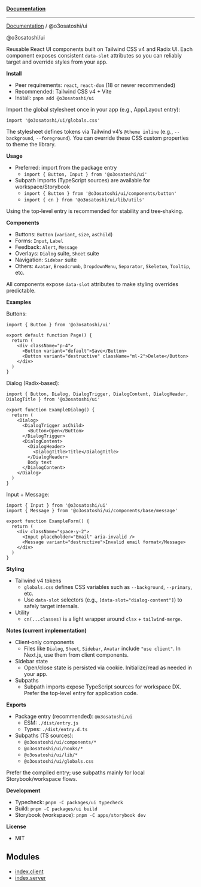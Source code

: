 [**Documentation**](../../README.md)

***

[Documentation](../../README.md) / @o3osatoshi/ui

@o3osatoshi/ui

Reusable React UI components built on Tailwind CSS v4 and Radix UI. Each component exposes consistent `data-slot` attributes so you can reliably target and override styles from your app.

**Install**
- Peer requirements: `react`, `react-dom` (18 or newer recommended)
- Recommended: Tailwind CSS v4 + Vite
- Install: `pnpm add @o3osatoshi/ui`

Import the global stylesheet once in your app (e.g., App/Layout entry):

```
import '@o3osatoshi/ui/globals.css'
```

The stylesheet defines tokens via Tailwind v4’s `@theme inline` (e.g., `--background`, `--foreground`). You can override these CSS custom properties to theme the library.

**Usage**
- Preferred: import from the package entry
  - `import { Button, Input } from '@o3osatoshi/ui'`
- Subpath imports (TypeScript sources) are available for workspace/Storybook
  - `import { Button } from '@o3osatoshi/ui/components/button'`
  - `import { cn } from '@o3osatoshi/ui/lib/utils'`

Using the top‑level entry is recommended for stability and tree‑shaking.

**Components**
- Buttons: `Button` (`variant`, `size`, `asChild`)
- Forms: `Input`, `Label`
- Feedback: `Alert`, `Message`
- Overlays: `Dialog` suite, `Sheet` suite
- Navigation: `Sidebar` suite
- Others: `Avatar`, `Breadcrumb`, `DropdownMenu`, `Separator`, `Skeleton`, `Tooltip`, etc.

All components expose `data-slot` attributes to make styling overrides predictable.

**Examples**

Buttons:

```
import { Button } from '@o3osatoshi/ui'

export default function Page() {
  return (
    <div className="p-4">
      <Button variant="default">Save</Button>
      <Button variant="destructive" className="ml-2">Delete</Button>
    </div>
  )
}
```

Dialog (Radix‑based):

```
import { Button, Dialog, DialogTrigger, DialogContent, DialogHeader, DialogTitle } from '@o3osatoshi/ui'

export function ExampleDialog() {
  return (
    <Dialog>
      <DialogTrigger asChild>
        <Button>Open</Button>
      </DialogTrigger>
      <DialogContent>
        <DialogHeader>
          <DialogTitle>Title</DialogTitle>
        </DialogHeader>
        Body text
      </DialogContent>
    </Dialog>
  )
}
```

Input + Message:

```
import { Input } from '@o3osatoshi/ui'
import { Message } from '@o3osatoshi/ui/components/base/message'

export function ExampleForm() {
  return (
    <div className="space-y-2">
      <Input placeholder="Email" aria-invalid />
      <Message variant="destructive">Invalid email format</Message>
    </div>
  )
}
```

**Styling**
- Tailwind v4 tokens
  - `globals.css` defines CSS variables such as `--background`, `--primary`, etc.
  - Use `data-slot` selectors (e.g., `[data-slot="dialog-content"]`) to safely target internals.
- Utility
  - `cn(...classes)` is a light wrapper around `clsx` + `tailwind-merge`.

**Notes (current implementation)**
- Client‑only components
  - Files like `Dialog`, `Sheet`, `Sidebar`, `Avatar` include `"use client"`. In Next.js, use them from client components.
- Sidebar state
  - Open/close state is persisted via cookie. Initialize/read as needed in your app.
- Subpaths
  - Subpath imports expose TypeScript sources for workspace DX. Prefer the top‑level entry for application code.

**Exports**
- Package entry (recommended): `@o3osatoshi/ui`
  - ESM: `./dist/entry.js`
  - Types: `./dist/entry.d.ts`
- Subpaths (TS sources):
  - `@o3osatoshi/ui/components/*`
  - `@o3osatoshi/ui/hooks/*`
  - `@o3osatoshi/ui/lib/*`
  - `@o3osatoshi/ui/globals.css`

Prefer the compiled entry; use subpaths mainly for local Storybook/workspace flows.

**Development**
- Typecheck: `pnpm -C packages/ui typecheck`
- Build: `pnpm -C packages/ui build`
- Storybook (workspace): `pnpm -C apps/storybook dev`

**License**
- MIT

## Modules

- [index.client](index.client/README.md)
- [index.server](index.server/README.md)
